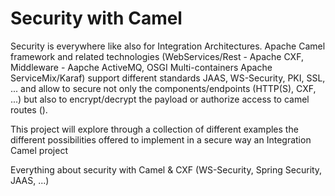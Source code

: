 Security with Camel
===================

Security is everywhere like also for Integration Architectures. Apache Camel framework
and related technologies (WebServices/Rest - Apache CXF, Middleware - Aapche ActiveMQ,
OSGI Multi-containers Apache ServiceMix/Karaf) support different standards JAAS, WS-Security, PKI,
SSL, ... and allow to secure not only the components/endpoints (HTTP(S), CXF, ...) but also
to encrypt/decrypt the payload or authorize access to camel routes ().

This project will explore through a collection of different examples the different possibilities
offered to implement in a secure way an Integration Camel project



Everything about security with Camel &amp; CXF (WS-Security, Spring Security, JAAS, ...)